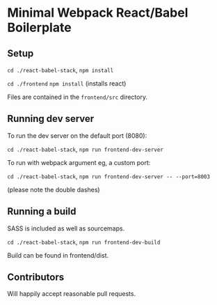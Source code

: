 # Minimal Webpack React/Babel Boilerplate

## Setup

`cd ./react-babel-stack`,
`npm install`

`cd ./frontend`
`npm install` (installs react)

Files are contained in the `frontend/src` directory.

## Running dev server

To run the dev server on the default port (8080):

`cd ./react-babel-stack`,
`npm run frontend-dev-server`

To run with webpack argument eg, a custom port:

`cd ./react-babel-stack`,
`npm run frontend-dev-server -- --port=8003`

(please note the double dashes)

## Running a build

SASS is included as well as sourcemaps.

`cd ./react-babel-stack`,
`npm run frontend-dev-build`

Build can be found in frontend/dist.

## Contributors
Will happily accept reasonable pull requests.
